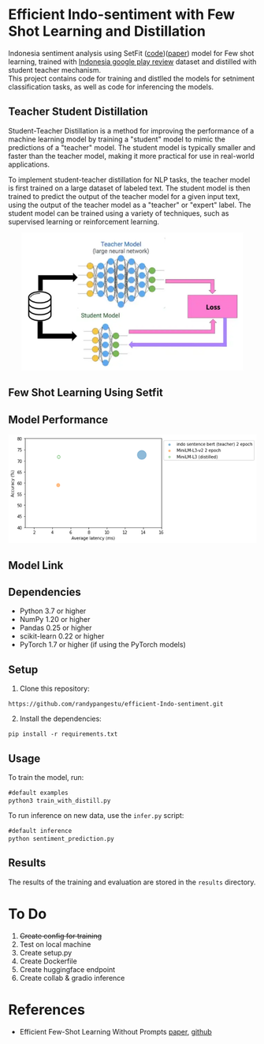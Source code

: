 # Efficient Indo-sentiment with Few Shot Learning and Distillation
Indonesia sentiment analysis using SetFit ([code](https://github.com/huggingface/setfit))([paper](https://arxiv.org/abs/2209.11055)) model for Few shot learning, trained with [Indonesia google play review](https://huggingface.co/datasets/jakartaresearch/google-play-review) dataset and distilled with student teacher mechanism. </br>
This project contains code for training and distlled the models for setniment classification tasks, as well as code for inferencing the models.



## Teacher Student Distillation
Student-Teacher Distillation is a method for improving the performance of a machine learning model by training a "student" model to mimic the predictions of a "teacher" model. The student model is typically smaller and faster than the teacher model, making it more practical for use in real-world applications. </br>

To implement student-teacher distillation for NLP tasks, the teacher model is first trained on a large dataset of labeled text. The student model is then trained to predict the output of the teacher model for a given input text, using the output of the teacher model as a "teacher" or "expert" label. The student model can be trained using a variety of techniques, such as supervised learning or reinforcement learning.
<p align="center">
    <img src="./assets/teacher-student.png" alt="teacher student img" width="450" />
</p>

## Few Shot Learning Using Setfit


## Model Performance
<p align="center">
    <img src="./assets/distill-performance.png" alt="setfit distill performance"  />
</p>

## Model Link



## Dependencies

- Python 3.7 or higher
- NumPy 1.20 or higher
- Pandas 0.25 or higher
- scikit-learn 0.22 or higher
- PyTorch 1.7 or higher (if using the PyTorch models)


## Setup

1. Clone this repository:
```
https://github.com/randypangestu/efficient-Indo-sentiment.git
```


2. Install the dependencies:
```
pip install -r requirements.txt
```


## Usage

To train the model, run:

```
#default examples
python3 train_with_distill.py
```

To run inference on new data, use the `infer.py` script:
```
#default inference
python sentiment_prediction.py
```
## Results

The results of the training and evaluation are stored in the `results` directory.

# To Do
1. ~~Create config for training~~
2. Test on local machine
3. Create setup.py
4. Create Dockerfile
5. Create huggingface endpoint
6. Create collab & gradio inference

# References
- Efficient Few-Shot Learning Without Prompts [paper](https://arxiv.org/abs/2209.11055), [github](https://github.com/huggingface/setfit)
